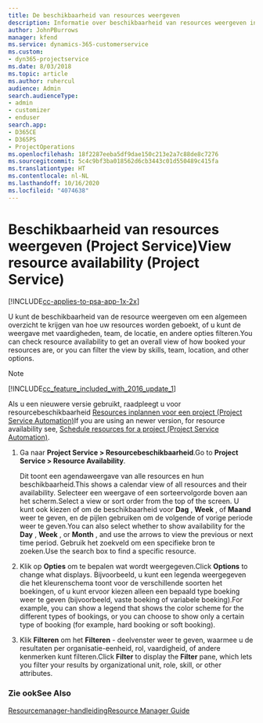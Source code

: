 ```yaml
---
title: De beschikbaarheid van resources weergeven
description: Informatie over beschikbaarheid van resources weergeven in Project Service
author: JohnPBurrows
manager: kfend
ms.service: dynamics-365-customerservice
ms.custom:
- dyn365-projectservice
ms.date: 8/03/2018
ms.topic: article
ms.author: ruhercul
audience: Admin
search.audienceType:
- admin
- customizer
- enduser
search.app:
- D365CE
- D365PS
- ProjectOperations
ms.openlocfilehash: 18f2287eeba5df9dae150c213e2a7c88de8c7276
ms.sourcegitcommit: 5c4c9bf3ba018562d6cb3443c01d550489c415fa
ms.translationtype: HT
ms.contentlocale: nl-NL
ms.lasthandoff: 10/16/2020
ms.locfileid: "4074638"
---
```

# <a name="view-resource-availability-project-service"></a><span data-ttu-id="19bb5-103">Beschikbaarheid van resources weergeven (Project Service)</span><span class="sxs-lookup"><span data-stu-id="19bb5-103">View resource availability (Project Service)</span></span>

[!INCLUDE[cc-applies-to-psa-app-1x-2x](../includes/cc-applies-to-psa-app-1x-2x.md)]

<span data-ttu-id="19bb5-104">U kunt de beschikbaarheid van de resource weergeven om een algemeen overzicht te krijgen van hoe uw resources worden geboekt, of u kunt de weergave met vaardigheden, team, de locatie, en andere opties filteren.</span><span class="sxs-lookup"><span data-stu-id="19bb5-104">You can check resource availability to get an overall view of how booked your resources are, or you can filter the view by skills, team, location, and other options.</span></span>  
  
> [!NOTE]
> [!INCLUDE[cc_feature_included_with_2016_update_1](../includes/cc-feature-included-with-2016-update-1.md)]  
> 
>  <span data-ttu-id="19bb5-105">Als u een nieuwere versie gebruikt, raadpleegt u voor resourcebeschikbaarheid [Resources inplannen voor een project (Project Service Automation)](../psa/schedule-resources-project.md)</span><span class="sxs-lookup"><span data-stu-id="19bb5-105">If you are using an newer version, for resource availability see, [Schedule resources for a project (Project Service Automation)](../psa/schedule-resources-project.md).</span></span>  

1. <span data-ttu-id="19bb5-106">Ga naar **Project Service > Resourcebeschikbaarheid**.</span><span class="sxs-lookup"><span data-stu-id="19bb5-106">Go to **Project Service > Resource Availability**.</span></span>  

    <span data-ttu-id="19bb5-107">Dit toont een agendaweergave van alle resources en hun beschikbaarheid.</span><span class="sxs-lookup"><span data-stu-id="19bb5-107">This shows a calendar view of all resources and their availability.</span></span> <span data-ttu-id="19bb5-108">Selecteer een weergave of een sorteervolgorde boven aan het scherm.</span><span class="sxs-lookup"><span data-stu-id="19bb5-108">Select a view or sort order from the top of the screen.</span></span> <span data-ttu-id="19bb5-109">U kunt ook kiezen of om de beschikbaarheid voor **Dag** , **Week** , of **Maand** weer te geven, en de pijlen gebruiken om de volgende of vorige periode weer te geven.</span><span class="sxs-lookup"><span data-stu-id="19bb5-109">You can also select whether to show availability for the **Day** , **Week** , or **Month** , and use the arrows to view the previous or next time period.</span></span> <span data-ttu-id="19bb5-110">Gebruik het zoekveld om een specifieke bron te zoeken.</span><span class="sxs-lookup"><span data-stu-id="19bb5-110">Use the search box to find a specific resource.</span></span>  

2. <span data-ttu-id="19bb5-111">Klik op **Opties** om te bepalen wat wordt weergegeven.</span><span class="sxs-lookup"><span data-stu-id="19bb5-111">Click **Options** to change what displays.</span></span> <span data-ttu-id="19bb5-112">Bijvoorbeeld, u kunt een legenda weergegeven die het kleurenschema toont voor de verschillende soorten het boekingen, of u kunt ervoor kiezen alleen een bepaald type boeking weer te geven (bijvoorbeeld, vaste boeking of variabele boeking).</span><span class="sxs-lookup"><span data-stu-id="19bb5-112">For example, you can show a legend that shows the color scheme for the different types of bookings, or you can choose to show only a certain type of booking (for example, hard booking or soft booking).</span></span>  

3. <span data-ttu-id="19bb5-113">Klik **Filteren** om het **Filteren** - deelvenster weer te geven, waarmee u de resultaten per organisatie-eenheid, rol, vaardigheid, of andere kenmerken kunt filteren.</span><span class="sxs-lookup"><span data-stu-id="19bb5-113">Click **Filter** to display the **Filter** pane, which lets you filter your results by organizational unit, role, skill, or other attributes.</span></span>  

### <a name="see-also"></a><span data-ttu-id="19bb5-114">Zie ook</span><span class="sxs-lookup"><span data-stu-id="19bb5-114">See Also</span></span>  
 [<span data-ttu-id="19bb5-115">Resourcemanager-handleiding</span><span class="sxs-lookup"><span data-stu-id="19bb5-115">Resource Manager Guide</span></span>](../psa/resource-manager-guide.md)
